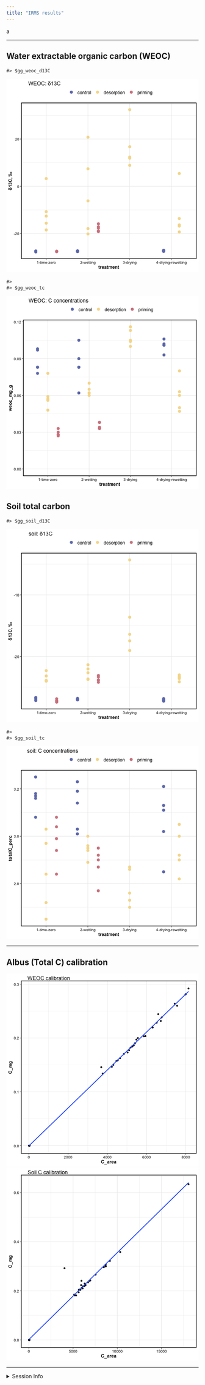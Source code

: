 ```yaml
---
title: "IRMS results"
---
```






a 

---

## Water extractable organic carbon (WEOC)


```
#> $gg_weoc_d13C
```

![plot of chunk WEOC_figs](irms_figs_new//WEOC_figs-1.png)

```
#> 
#> $gg_weoc_tc
```

![plot of chunk WEOC_figs](irms_figs_new//WEOC_figs-2.png)

## Soil total carbon 


```
#> $gg_soil_d13C
```

![plot of chunk soil_figs](irms_figs_new//soil_figs-1.png)

```
#> 
#> $gg_soil_tc
```

![plot of chunk soil_figs](irms_figs_new//soil_figs-2.png)


---

## Albus (Total C) calibration

![plot of chunk calib_plots](irms_figs_new//calib_plots-1.png)![plot of chunk calib_plots](irms_figs_new//calib_plots-2.png)


---

<details>   
   <summary>Session Info</summary>
   
Date run: `Sys.Date()`


```
#> R version 4.0.2 (2020-06-22)
#> Platform: x86_64-apple-darwin17.0 (64-bit)
#> Running under: macOS Catalina 10.15.7
#> 
#> Matrix products: default
#> BLAS:   /System/Library/Frameworks/Accelerate.framework/Versions/A/Frameworks/vecLib.framework/Versions/A/libBLAS.dylib
#> LAPACK: /Library/Frameworks/R.framework/Versions/4.0/Resources/lib/libRlapack.dylib
#> 
#> locale:
#> [1] en_US.UTF-8/en_US.UTF-8/en_US.UTF-8/C/en_US.UTF-8/en_US.UTF-8
#> 
#> attached base packages:
#> [1] stats     graphics  grDevices utils     datasets  methods   base     
#> 
#> other attached packages:
#>  [1] ezknitr_0.6     PNWColors_0.1.0 drake_7.12.4    forcats_0.5.0   stringr_1.4.0  
#>  [6] dplyr_1.0.1     purrr_0.3.4     readr_1.3.1     tidyr_1.1.1     tibble_3.0.3   
#> [11] ggplot2_3.3.2   tidyverse_1.3.0
#> 
#> loaded via a namespace (and not attached):
#>  [1] httr_1.4.2        jsonlite_1.7.0    splines_4.0.2     R.utils_2.9.2     here_0.1         
#>  [6] modelr_0.1.8      assertthat_0.2.1  highr_0.8         base64url_1.4     blob_1.2.1       
#> [11] cellranger_1.1.0  yaml_2.2.1        progress_1.2.2    pillar_1.4.6      backports_1.1.8  
#> [16] lattice_0.20-41   glue_1.4.1        digest_0.6.25     rvest_0.3.6       colorspace_1.4-1 
#> [21] htmltools_0.5.0   Matrix_1.2-18     R.oo_1.23.0       pkgconfig_2.0.3   broom_0.7.0      
#> [26] haven_2.3.1       scales_1.1.1      mgcv_1.8-31       txtq_0.2.3        generics_0.0.2   
#> [31] farver_2.0.3      ellipsis_0.3.1    withr_2.2.0       cli_2.0.2         magrittr_1.5     
#> [36] crayon_1.3.4      readxl_1.3.1      evaluate_0.14     storr_1.2.1       R.methodsS3_1.8.0
#> [41] fs_1.5.0          fansi_0.4.1       nlme_3.1-148      xml2_1.3.2        rsconnect_0.8.16 
#> [46] tools_4.0.2       prettyunits_1.1.1 hms_0.5.3         lifecycle_0.2.0   munsell_0.5.0    
#> [51] reprex_0.3.0      packrat_0.5.0     compiler_4.0.2    rlang_0.4.7       grid_4.0.2       
#> [56] rstudioapi_0.11   igraph_1.2.5      labeling_0.3      rmarkdown_2.3     gtable_0.3.0     
#> [61] DBI_1.1.0         R6_2.4.1          lubridate_1.7.9   knitr_1.29        filelock_1.0.2   
#> [66] rprojroot_1.3-2   stringi_1.4.6     parallel_4.0.2    Rcpp_1.0.5        vctrs_0.3.2      
#> [71] dbplyr_1.4.4      tidyselect_1.1.0  xfun_0.16
```

</details>   
